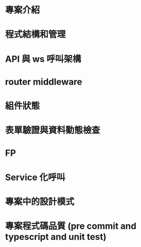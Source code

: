 # 專案介紹

# 程式結構和管理

# API 與 ws 呼叫架構

# router middleware

# 組件狀態

# 表單驗證與資料動態檢查

# FP

# Service 化呼叫

# 專案中的設計模式

# 專案程式碼品質 (pre commit and typescript and unit test)
